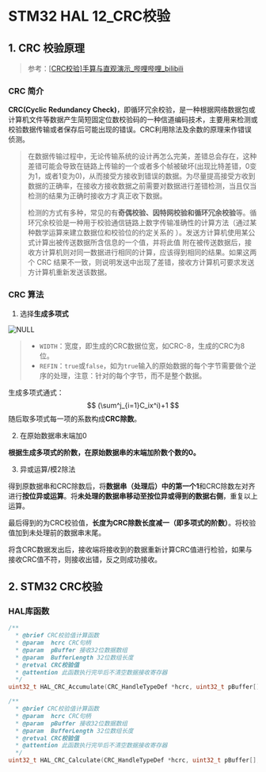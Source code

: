 # STM32 HAL 12_CRC校验

## 1. CRC 校验原理

> 参考：[[CRC校验\]手算与直观演示_哔哩哔哩_bilibili](https://www.bilibili.com/video/BV1V4411Z7VA/?spm_id_from=333.1007.top_right_bar_window_history.content.click&vd_source=2d2507d13250e2545de99f3c552af296)

### CRC 简介

**CRC(Cyclic Redundancy Check)**，即循环冗余校验，是一种根据网络数据包或计算机文件等数据产生简短固定位数校验码的一种信道编码技术，主要用来检测或校验数据传输或者保存后可能出现的错误。CRC利用除法及余数的原理来作错误侦测。

> 在数据传输过程中，无论传输系统的设计再怎么完美，差错总会存在，这种差错可能会导致在链路上传输的一个或者多个帧被破坏(出现比特差错，0变为1，或者1变为0)，从而接受方接收到错误的数据。为尽量提高接受方收到数据的正确率，在接收方接收数据之前需要对数据进行差错检测，当且仅当检测的结果为正确时接收方才真正收下数据。
>
> 检测的方式有多种，常见的有**奇偶校验、因特网校验和循环冗余校验**等。循环冗余校验是一种用于校验通信链路上数字传输准确性的计算方法（通过某种数学运算来建立数据位和校验位的约定关系的 ）。发送方计算机使用某公式计算出被传送数据所含信息的一个值，并将此值 附在被传送数据后，接收方计算机则对同一数据进行相同的计算，应该得到相同的结果。如果这两个 CRC 结果不一致，则说明发送中出现了差错，接收方计算机可要求发送方计算机重新发送该数据。

### CRC 算法

1. 选择**生成多项式**

![NULL](picture_1.jpg)

> - `WIDTH`：宽度，即生成的CRC数据位宽，如CRC-8，生成的CRC为8位。
> - `REFIN`：`true`或`false`，如为`true`输入的原始数据的每个字节需要做个逆序的处理，注意：针对的每个字节，而不是整个数据。

生成多项式通式：
$$
(\sum^j_{i=1}C_ix^i)+1
$$
随后取多项式每一项的系数构成**CRC除数**。

2. 在原始数据串末端加0

**根据生成多项式的阶数，在原始数据串的末端加阶数个数的0。**

3. 异或运算/模2除法

得到原数据串和CRC除数后，将**数据串（处理后）中的第一个1**和CRC除数左对齐进行**按位异或运算**。将**未处理的数据串移动至按位异或得到的数据右侧**，重复以上运算。

最后得到的为CRC校验值，**长度为CRC除数长度减一（即多项式的阶数）**。将校验值加到未处理前的数据串末尾。

将含CRC数据发出后，接收端将接收到的数据重新计算CRC值进行检验，如果与接收CRC值不符，则接收出错，反之则成功接收。

## 2. STM32 CRC校验

### HAL库函数

```c
/**
  * @brief CRC校验值计算函数
  * @param  hcrc CRC句柄
  * @param  pBuffer 接收32位数据数组
  * @param  BufferLength 32位数组长度
  * @retval CRC校验值
  * @attention 此函数执行完毕后不清空数据接收寄存器
  */
uint32_t HAL_CRC_Accumulate(CRC_HandleTypeDef *hcrc, uint32_t pBuffer[], uint32_t BufferLength);

/**
  * @brief CRC校验值计算函数
  * @param  hcrc CRC句柄
  * @param  pBuffer 接收32位数据数组
  * @param  BufferLength 32位数组长度
  * @retval CRC校验值
  * @attention 此函数执行完毕后不清空数据接收寄存器
  */
uint32_t HAL_CRC_Calculate(CRC_HandleTypeDef *hcrc, uint32_t pBuffer[], uint32_t BufferLength);
```

